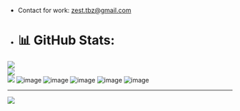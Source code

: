 
- Contact for work: zest.tbz@gmail.com

- # 📊 GitHub Stats:
![](https://github-readme-stats.vercel.app/api?username=zesttbz&theme=default&hide_border=false&include_all_commits=false&count_private=false)<br/>
![](https://github-readme-streak-stats.herokuapp.com/?user=zesttbz&theme=default&hide_border=false)<br/>
![](https://github-readme-stats.vercel.app/api/top-langs/?username=zesttbz&theme=default&hide_border=false&include_all_commits=false&count_private=false&layout=compact)
![image](https://img.shields.io/badge/Visual%20Studio%20Code-007ACC.svg?style=for-the-badge&logo=Visual-Studio-Code&logoColor=white) ![image](https://img.shields.io/badge/C++-00599C.svg?style=for-the-badge&logo=C++&logoColor=white) ![image](https://img.shields.io/badge/JavaScript-F7DF1E.svg?style=for-the-badge&logo=JavaScript&logoColor=black) ![image](https://img.shields.io/badge/CSS3-1572B6.svg?style=for-the-badge&logo=CSS3&logoColor=white) ![image](https://img.shields.io/badge/HTML5-E34F26.svg?style=for-the-badge&logo=HTML5&logoColor=white)



---
[![](https://visitcount.itsvg.in/api?id=zesttbz&label=Profile%20Views&pretty=true)](https://visitcount.itsvg.in)

<!---
zesttbz/zesttbz is a ✨ special ✨ repository because its `README.md` (this file) appears on your GitHub profile.
You can click the Preview link to take a look at your changes.
--->
